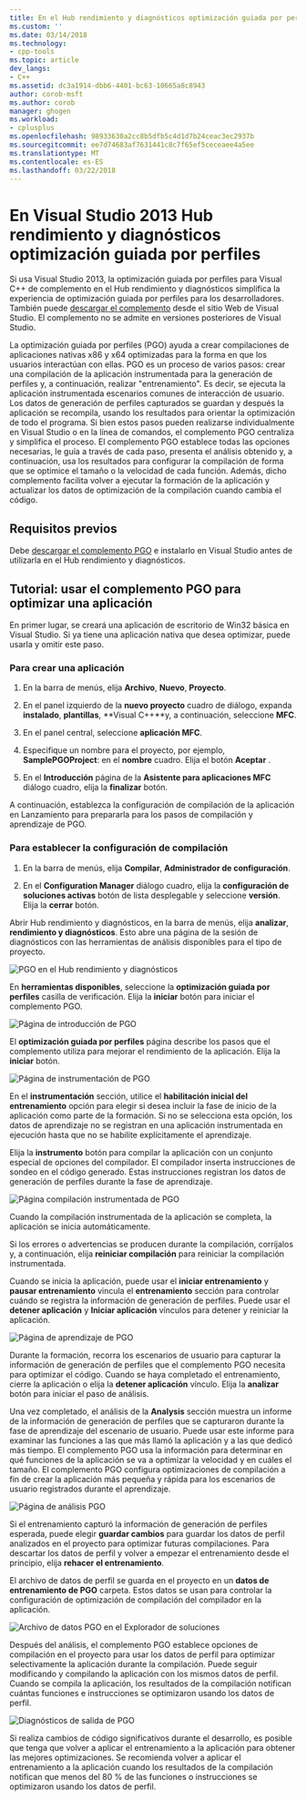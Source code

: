 ```yaml
---
title: En el Hub rendimiento y diagnósticos optimización guiada por perfiles | Documentos de Microsoft
ms.custom: ''
ms.date: 03/14/2018
ms.technology:
- cpp-tools
ms.topic: article
dev_langs:
- C++
ms.assetid: dc3a1914-dbb6-4401-bc63-10665a8c8943
author: corob-msft
ms.author: corob
manager: ghogen
ms.workload:
- cplusplus
ms.openlocfilehash: 98933630a2cc8b5dfb5c4d1d7b24ceac3ec2937b
ms.sourcegitcommit: ee7d74683af7631441c8c7f65ef5ceceaee4a5ee
ms.translationtype: MT
ms.contentlocale: es-ES
ms.lasthandoff: 03/22/2018
---
```

# <a name="profile-guided-optimization-in-the-visual-studio-2013-performance-and-diagnostics-hub"></a>En Visual Studio 2013 Hub rendimiento y diagnósticos optimización guiada por perfiles

Si usa Visual Studio 2013, la optimización guiada por perfiles para Visual C++ de complemento en el Hub rendimiento y diagnósticos simplifica la experiencia de optimización guiada por perfiles para los desarrolladores. También puede [descargar el complemento](http://go.microsoft.com/fwlink/p/?LinkId=327915) desde el sitio Web de Visual Studio. El complemento no se admite en versiones posteriores de Visual Studio.

La optimización guiada por perfiles (PGO) ayuda a crear compilaciones de aplicaciones nativas x86 y x64 optimizadas para la forma en que los usuarios interactúan con ellas. PGO es un proceso de varios pasos: crear una compilación de la aplicación instrumentada para la generación de perfiles y, a continuación, realizar "entrenamiento". Es decir, se ejecuta la aplicación instrumentada escenarios comunes de interacción de usuario. Los datos de generación de perfiles capturados se guardan y después la aplicación se recompila, usando los resultados para orientar la optimización de todo el programa. Si bien estos pasos pueden realizarse individualmente en Visual Studio o en la línea de comandos, el complemento PGO centraliza y simplifica el proceso. El complemento PGO establece todas las opciones necesarias, le guía a través de cada paso, presenta el análisis obtenido y, a continuación, usa los resultados para configurar la compilación de forma que se optimice el tamaño o la velocidad de cada función. Además, dicho complemento facilita volver a ejecutar la formación de la aplicación y actualizar los datos de optimización de la compilación cuando cambia el código.

## <a name="prerequisites"></a>Requisitos previos

Debe [descargar el complemento PGO](http://go.microsoft.com/fwlink/p/?LinkId=327915) e instalarlo en Visual Studio antes de utilizarla en el Hub rendimiento y diagnósticos.

## <a name="walkthrough-using-the-pgo-plug-in-to-optimize-an-app"></a>Tutorial: usar el complemento PGO para optimizar una aplicación

En primer lugar, se creará una aplicación de escritorio de Win32 básica en Visual Studio. Si ya tiene una aplicación nativa que desea optimizar, puede usarla y omitir este paso.

### <a name="to-create-an-app"></a>Para crear una aplicación

1. En la barra de menús, elija **Archivo**, **Nuevo**, **Proyecto**.

1. En el panel izquierdo de la **nuevo proyecto** cuadro de diálogo, expanda **instalado**, **plantillas**, **Visual C++**y, a continuación, seleccione  **MFC**.

1. En el panel central, seleccione **aplicación MFC**.

1. Especifique un nombre para el proyecto, por ejemplo, **SamplePGOProject**: en el **nombre** cuadro. Elija el botón **Aceptar** .

1. En el **Introducción** página de la **Asistente para aplicaciones MFC** diálogo cuadro, elija la **finalizar** botón.

A continuación, establezca la configuración de compilación de la aplicación en Lanzamiento para prepararla para los pasos de compilación y aprendizaje de PGO.

### <a name="to-set-the-build-configuration"></a>Para establecer la configuración de compilación

1. En la barra de menús, elija **Compilar**, **Administrador de configuración**.

1. En el **Configuration Manager** diálogo cuadro, elija la **configuración de soluciones activas** botón de lista desplegable y seleccione **versión**. Elija la **cerrar** botón.

Abrir Hub rendimiento y diagnósticos, en la barra de menús, elija **analizar**, **rendimiento y diagnósticos**. Esto abre una página de la sesión de diagnósticos con las herramientas de análisis disponibles para el tipo de proyecto.

![PGO en el Hub rendimiento y diagnósticos](../../build/reference/media/pgofig0hub.png "PGOFig0Hub")

En **herramientas disponibles**, seleccione la **optimización guiada por perfiles** casilla de verificación. Elija la **iniciar** botón para iniciar el complemento PGO.

![Página de introducción de PGO](../../build/reference/media/pgofig1start.png "PGOFig1Start")

El **optimización guiada por perfiles** página describe los pasos que el complemento utiliza para mejorar el rendimiento de la aplicación. Elija la **iniciar** botón.

![Página de instrumentación de PGO](../../build/reference/media/pgofig2instrument.png "PGOFig2Instrument")

En el **instrumentación** sección, utilice el **habilitación inicial del entrenamiento** opción para elegir si desea incluir la fase de inicio de la aplicación como parte de la formación. Si no se selecciona esta opción, los datos de aprendizaje no se registran en una aplicación instrumentada en ejecución hasta que no se habilite explícitamente el aprendizaje.

Elija la **instrumento** botón para compilar la aplicación con un conjunto especial de opciones del compilador. El compilador inserta instrucciones de sondeo en el código generado. Estas instrucciones registran los datos de generación de perfiles durante la fase de aprendizaje.

![Página compilación instrumentada de PGO](../../build/reference/media/pgofig3build.PNG "PGOFig3Build")

Cuando la compilación instrumentada de la aplicación se completa, la aplicación se inicia automáticamente.

Si los errores o advertencias se producen durante la compilación, corríjalos y, a continuación, elija **reiniciar compilación** para reiniciar la compilación instrumentada.

Cuando se inicia la aplicación, puede usar el **iniciar entrenamiento** y **pausar entrenamiento** vincula el **entrenamiento** sección para controlar cuándo se registra la información de generación de perfiles. Puede usar el **detener aplicación** y **Iniciar aplicación** vínculos para detener y reiniciar la aplicación.

![Página de aprendizaje de PGO](../../build/reference/media/pgofig4training.PNG "PGOFig4Training")

Durante la formación, recorra los escenarios de usuario para capturar la información de generación de perfiles que el complemento PGO necesita para optimizar el código. Cuando se haya completado el entrenamiento, cierre la aplicación o elija la **detener aplicación** vínculo. Elija la **analizar** botón para iniciar el paso de análisis.

Una vez completado, el análisis de la **Analysis** sección muestra un informe de la información de generación de perfiles que se capturaron durante la fase de aprendizaje del escenario de usuario. Puede usar este informe para examinar las funciones a las que más llamó la aplicación y a las que dedicó más tiempo. El complemento PGO usa la información para determinar en qué funciones de la aplicación se va a optimizar la velocidad y en cuáles el tamaño. El complemento PGO configura optimizaciones de compilación a fin de crear la aplicación más pequeña y rápida para los escenarios de usuario registrados durante el aprendizaje.

![Página de análisis PGO](../../build/reference/media/pgofig5analyze.png "PGOFig5Analyze")

Si el entrenamiento capturó la información de generación de perfiles esperada, puede elegir **guardar cambios** para guardar los datos de perfil analizados en el proyecto para optimizar futuras compilaciones. Para descartar los datos de perfil y volver a empezar el entrenamiento desde el principio, elija **rehacer el entrenamiento**.

El archivo de datos de perfil se guarda en el proyecto en un **datos de entrenamiento de PGO** carpeta. Estos datos se usan para controlar la configuración de optimización de compilación del compilador en la aplicación.

![Archivo de datos PGO en el Explorador de soluciones](../../build/reference/media/pgofig6data.png "PGOFig6Data")

Después del análisis, el complemento PGO establece opciones de compilación en el proyecto para usar los datos de perfil para optimizar selectivamente la aplicación durante la compilación. Puede seguir modificando y compilando la aplicación con los mismos datos de perfil. Cuando se compila la aplicación, los resultados de la compilación notifican cuántas funciones e instrucciones se optimizaron usando los datos de perfil.

![Diagnósticos de salida de PGO](../../build/reference/media/pgofig7diagnostics.png "PGOFig7Diagnostics")

Si realiza cambios de código significativos durante el desarrollo, es posible que tenga que volver a aplicar el entrenamiento a la aplicación para obtener las mejores optimizaciones. Se recomienda volver a aplicar el entrenamiento a la aplicación cuando los resultados de la compilación notifican que menos del 80 % de las funciones o instrucciones se optimizaron usando los datos de perfil.